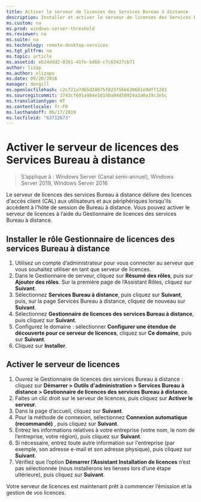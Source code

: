 ```yaml
---
title: Activer le serveur de licences des Services Bureau à distance
description: Installer et activer le serveur de licences des Services Bureau à distance
ms.custom: na
ms.prod: windows-server-threshold
ms.reviewer: na
ms.suite: na
ms.technology: remote-desktop-services
ms.tgt_pltfrm: na
ms.topic: article
ms.assetid: eb24ddd2-0361-41fe-bd6b-c7c63427cb71
author: lizap
ms.author: elizapo
ms.date: 09/20/2016
manager: dongill
ms.openlocfilehash: c2c721a7d65d28b75f823f566630681e9dff1201
ms.sourcegitcommit: 3743cf691a984e1d140a04d50924a3a0a19c3e5c
ms.translationtype: HT
ms.contentlocale: fr-FR
ms.lasthandoff: 06/17/2019
ms.locfileid: "63712673"
---
```

# <a name="activate-the-remote-desktop-services-license-server"></a>Activer le serveur de licences des Services Bureau à distance

>S’applique à : Windows Server (Canal semi-annuel), Windows Server 2019, Windows Server 2016

Le serveur de licences des services Bureau à distance délivre des licences d'accès client (CAL) aux utilisateurs et aux périphériques lorsqu'ils accèdent à l'hôte de session de Bureau à distance. Vous pouvez activer le serveur de licences à l’aide du Gestionnaire de licences des services Bureau à distance. 

## <a name="install-the-rd-licensing-role"></a>Installer le rôle Gestionnaire de licences des services Bureau à distance

1. Utilisez un compte d’administrateur pour vous connecter au serveur que vous souhaitez utiliser en tant que serveur de licences.
2. Dans le Gestionnaire de serveur, cliquez sur **Résumé des rôles**, puis sur **Ajouter des rôles**.
   Sur la première page de l’Assistant Rôles, cliquez sur **Suivant**.
3. Sélectionnez **Services Bureau à distance**, puis cliquez sur **Suivant**, puis, sur la page Services Bureau à distance, cliquez de nouveau sur **Suivant**.
4. Sélectionnez **Gestionnaire de licences des services Bureau à distance**, puis cliquez sur **Suivant**.
5. Configurez le domaine : sélectionner **Configurer une étendue de découverte pour ce serveur de licences**, cliquez sur **Ce domaine**, puis sur **Suivant**.
6. Cliquez sur **Installer**.

## <a name="activate-the-license-server"></a>Activer le serveur de licences

1. Ouvrez le Gestionnaire de licences des services Bureau à distance : cliquez sur **Démarrer > Outils d'administration > Services Bureau à distance > Gestionnaire de licences des services Bureau à distance**.
2. Faites un clic droit sur le serveur de licences, puis cliquez sur **Activer le serveur**.
3. Dans la page d’accueil, cliquez sur **Suivant**.
4. Pour la méthode de connexion, sélectionnez **Connexion automatique (recommandé)** , puis cliquez sur **Suivant**.
5. Entrez les informations relatives à votre entreprise (votre nom, le nom de l’entreprise, votre région), puis cliquez sur **Suivant**.
6. Si nécessaire, entrez toute autre information sur l'entreprise (par exemple, son adresse e-mail et son adresse physique), puis cliquez sur **Suivant**. 
7. Vérifiez que l’option **Démarrer l’Assistant Installation de licences** n’est pas sélectionnée (nous installerons les lienses lors d’une étape ultérieure), puis cliquez sur **Suivant**.

Votre serveur de licences est maintenant prêt à commencer l’émission et la gestion de vos licences. 